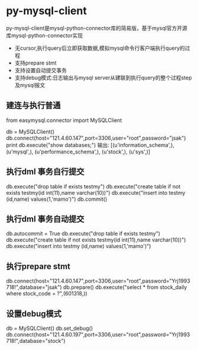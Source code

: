 #   py-mysql-client


py-mysql-client是mysql-python-connector库的简易版，基于mysql官方开源库mysql-python-connector实现

- 无cursor,执行query后立即获取数据,模拟mysql命令行客户端执行query的过程
- 支持prepare stmt
- 支持设置自动提交事务
- 支持debug模式:日志输出与mysql server从建联到执行query的整个过程step及mysql报文


## 建连与执行普通


from easymysql.connector import MySQLClient

db = MySQLClient()
db.connect(host="121.4.60.147",port=3306,user="root",password="jsak")
print db.execute("show databases;")
输出:
[(u'information_schema',), (u'mysql',), (u'performance_schema',), (u'stock',), (u'sys',)]

## 执行dml 事务自行提交

db.execute("drop table if exists testmy")
db.execute("create table if not exists testmy(id int(11),name varchar(10))")
db.execute("insert into testmy (id,name) values(1,'mamo')")
db.commit()


## 执行dml 事务自动提交

db.autocommit = True
db.execute("drop table if exists testmy")
db.execute("create table if not exists testmy(id int(11),name varchar(10))")
db.execute("insert into testmy (id,name) values(1,'mamo')")


## 执行prepare stmt

db.connect(host="121.4.60.147",port=3306,user="root",password="Yrj1993718!",database="jsak")
db.prepare()
db.execute("select * from stock_daily where stock_code = ?",(601318,))

## 设置debug模式

db = MySQLClient()
db.set_debug()
db.connect(host="121.4.60.197",port=3306,user="root",password="Yrj1993718!",database="stock")









